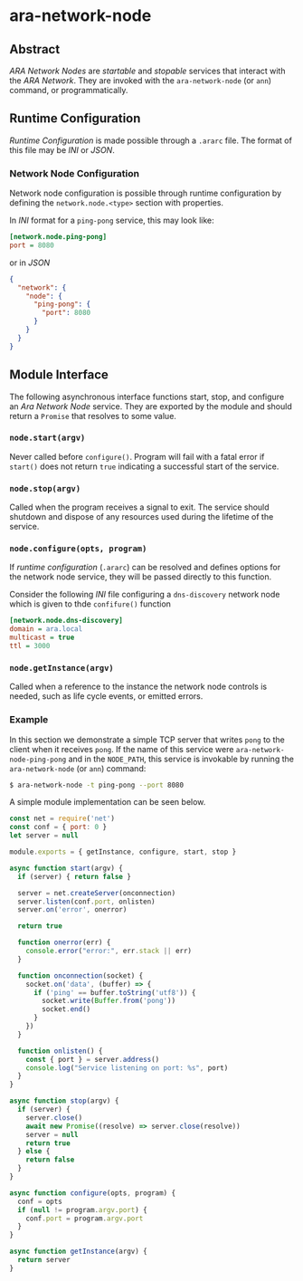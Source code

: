 ara-network-node
================

## Abstract

_*ARA Network Nodes*_ are _startable_ and _stopable_ services that
interact with the _ARA Network_. They are invoked with the
`ara-network-node` (or `ann`) command, or programmatically.

## Runtime Configuration

_Runtime Configuration_ is made possible through a `.ararc` file. The
format of this file may be _INI_ or _JSON_.

### Network Node Configuration

Network node configuration is possible through runtime configuration by
defining the `network.node.<type>` section with properties.

In _INI_ format for a `ping-pong` service, this may look like:

```ini
[network.node.ping-pong]
port = 8080
```

or in _JSON_

```json
{
  "network": {
    "node": {
      "ping-pong": {
        "port": 8080
      }
    }
  }
}
```

## Module Interface

The following asynchronous interface functions start, stop, and
configure an _Ara Network Node_ service. They are exported by the module
and should return a `Promise` that resolves to some value.

### `node.start(argv)`

Never called before `configure()`. Program will fail with a fatal error if
`start()` does not return `true` indicating a successful start of the
service.

### `node.stop(argv)`

Called when the program receives a signal to exit. The service should
shutdown and dispose of any resources used during the lifetime of the
service.

### `node.configure(opts, program)`

If _runtime configuration_ (`.ararc`) can be resolved and defines
options for the network node service, they will be passed directly to
this function.

Consider the following _INI_ file configuring a `dns-discovery` network
node which is given to thde `confifure()` function

```ini
[network.node.dns-discovery]
domain = ara.local
multicast = true
ttl = 3000
```

### `node.getInstance(argv)`

Called when a reference to the instance the network node controls is
needed, such as life cycle events, or emitted errors.

### Example

In this section we demonstrate a simple TCP server that writes `pong`
to the client when it receives `pong`. If the name of this service were
`ara-network-node-ping-pong` and in the `NODE_PATH`, this service is
invokable by running the `ara-network-node` (or `ann`) command:

```sh
$ ara-network-node -t ping-pong --port 8080
```

A simple module implementation can be seen below.

```js
const net = require('net')
const conf = { port: 0 }
let server = null

module.exports = { getInstance, configure, start, stop }

async function start(argv) {
  if (server) { return false }

  server = net.createServer(onconnection)
  server.listen(conf.port, onlisten)
  server.on('error', onerror)

  return true

  function onerror(err) {
    console.error("error:", err.stack || err)
  }

  function onconnection(socket) {
    socket.on('data', (buffer) => {
      if ('ping' == buffer.toString('utf8')) {
        socket.write(Buffer.from('pong'))
        socket.end()
      }
    })
  }

  function onlisten() {
    const { port } = server.address()
    console.log("Service listening on port: %s", port)
  }
}

async function stop(argv) {
  if (server) {
    server.close()
    await new Promise((resolve) => server.close(resolve))
    server = null
    return true
  } else {
    return false
  }
}

async function configure(opts, program) {
  conf = opts
  if (null != program.argv.port) {
    conf.port = program.argv.port
  }
}

async function getInstance(argv) {
  return server
}
```
